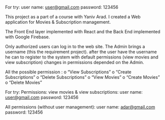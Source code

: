 For try:
user name: user@gmail.com
password: 123456


This project as a part of a course with Yaniv Arad.
I created a Web application for Movies & Subscription management.

The Front End layer implemented with React and the Back End implemented with Google
Firebase.

Only authorized users can log in to the web site.
The Admin brings a username (this the requirement project).
after the user have the username he can to register to the system with default permissions (view movies and view subscription) changes in permissions depended on the Admin.

All the possible permission :
o “View Subscriptions”
o “Create Subscriptions”
o “Delete Subscriptions”
o “View Movies”
o “Create Movies”
o “Delete Movies”

For try: 
Permissions: view movies & view subscriptions:
user name: user@gmail.com
password: 123456

All permissions (without user management):
user name: adar@gmail.com
password: 123456
